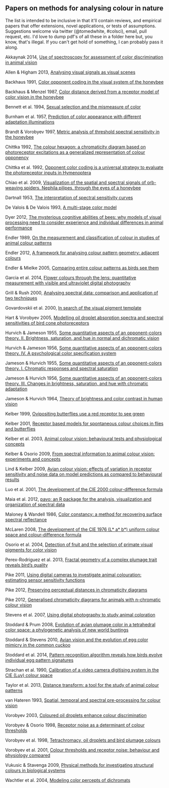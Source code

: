 ## Papers on methods for analysing colour in nature

The list is intended to be inclusive in that it'll contain reviews, and empirical papers that offer extensions, novel applications, or tests of assumptions. Suggestions welcome via twitter (@tomedwhite, #colsci), email, pull request, etc. I'd love to dump pdf's of all these in a folder here but, you know, that's illegal. If you can't get hold of something, I can probably pass it along.

Akkaynak 2014, [Use of spectroscopy for assessment of color discrimination in animal vision](dx.doi.org/10.1364/JOSAA.31.000A27)

Allen & Higham 2013, [Analysing visual signals as visual scenes](dx.doi.org/10.1002/ajp.22129)

Backhaus 1991, [Color opponent coding in the visual system of the honeybee](dx.doi.org/10.1016/0042-6989(91)90059-E)

Backhaus & Menzel 1987, [Color distance derived from a receptor model of color vision in the honeybee](dx.doi.org/10.1007/BF02281978)

Bennett et al. 1994, [Sexual selection and the mismeasure of color](dx.doi.org/10.1086/285711)

Burnham et al. 1957, [Prediction of color appearance with different adaptation illuminations](dx.doi.org/10.1364/JOSA.47.000035)

Brandt & Vorobyev 1997, [Metric analysis of threshold spectral sensitivity in the honeybee](dx.doi.org/10.1016/S0042-6989(96)00195-2)

Chittka 1992, [The colour hexagon: a chromaticity diagram based on photoreceptor excitations as a generalized representation of colour opponency](dx.doi.org/10.1007/BF00199331)

Chittka et al. 1992, [Opponent color coding is a universal strategy to evaluate the photoreceptor inputs in Hymenoptera](dx.doi.org/10.1007/BF00199332)

Chiao et al. 2009, [Visualization of the spatial and spectral signals of orb-weaving spiders, Nephila pilipes, through the eyes of a honeybee](jeb.biologists.org/content/212/14/2269.abstract)

Dartnall 1953, [The interpretation of spectral sensitivity curves](http://bmb.oxfordjournals.org/content/9/1/24.extract)

De Valois & De Valois 1993, [A multi-stage color model](dx.doi.org/10.1016/0042-6989(93)90240-W)

Dyer 2012, [The mysterious cognitive abilities of bees: why models of visual processing need to consider experience and individual differences in animal performance](dx.doi.org/10.1242/jeb.038190)

Endler 1989, [On the measurement and classification of colour in studies of animal colour patterns](dx.doi.org/10.1111/j.1095-8312.1990.tb00839.x)

Endler 2012, [A framework for analysing colour pattern geometry: adjacent colours](dx/doi.org/10.1111/j.1095-8312.2012.01937.x)

Endler & Mielke 2005, [Comparing entire colour patterns as birds see them](dx.doi.org/10.1111/j.1095-8312.2005.00540.x)

Garcia et al. 2014, [Flower colours through the lens: quantitative measurement with visible and ultraviolet digital photography](dx.doi.org/10.1371/journal.pone.0096646)

Grill & Rush 2000, [Analysing spectral data: comparison and application of two techniques](dx.doi.org/10.1006/bij1.1999.0360)

Govardovskii et al. 2000, [In search of the visual pigment template](http://journals.cambridge.org/action/displayAbstract?fromPage=online&aid=55091&fileId=S0952523800174036)

Hart & Vorobyev 2005, [Modelling oil droplet absorption spectra and spectral sensitivities of bird cone photoreceptors](dx.doi.org/10.1007/s00359-004-0595-3)

Hurvich & Jameson 1955, [Some quantitative aspects of an opponent-colors theory. II. Brightness, saturation, and hue in normal and dichromatic vision](dx.doi.org/10.1364/JOSA.45.000602)

Hurvich & Jameson 1956, [Some quantitative aspects of an opponent-colors theory. IV. A psychological color specification system](dx.doi.org/10.1364/JOSA.46.000416)

Jameson & Hurvich 1955, [Some quantitative aspects of an opponent-colors theory. I. Chromatic responses and spectral saturation](dx.doi.org/10.1364/JOSA.45.000546)

Jameson & Hurvich 1956, [Some quantitative aspects of an opponent-colors theory. III. Changes in brightness, saturation, and hue with chromatic adaptation](dx.doi.org/10.1364/JOSA.46.000405)

Jameson & Hurvich 1964, [Theory of brightness and color contrast in human vision](dx.doi.org/10.1016/0042-6989(64)90037-9)

Kelber 1999, [Ovipositing butterflies use a red receptor to see green](http://jeb.biologists.org/content/202/19/2619)

Kelber 2001, [Receptor based models for spontaneous colour choices in flies and butterflies](dx.doi.org/10.1046/j.1570-7458.2001.00822.x)

Kelber et al. 2003, [Animal colour vision: behavioural tests and physiological concepts](dx.doi.org/10.1017}S1464793102005985)

Kelber & Osorio 2009, [From spectral information to animal colour vision: experiments and concepts](dx.doi.org/10.1098/rspb.2009.2118)

Lind & Kelber 2009, [Avian colour vision: effects of variation in receptor sensitivity and noise data on model predictions as compared to behavioural results](dx.doi.org/10.1016/j.visres.2009.05.003)

Luo et al. 2001, [The development of the CIE 2000 colour-difference formula](dx.doi.org/10.1002/col.1049)

Maia et al. 2012, [pavo: an R package for the analysis, visualization and organization of spectral data](dx.doi.org/10.1111/2041-210X.12069)

Maloney & Wandell 1986, [Color constancy: a method for recovering surface spectral reflectance](dx.doi.org/10.1364/JOSAA.3.000029)

McLaren 2008, [The development of the CIE 1976 (L* a* b*) uniform colour space and colour-difference formula](dx.doi.org/10.1111/j.1478-4408.1976.tb03301.x)

Osorio et al. 2004, [Detection of fruit and the selection of primate visual pigments for color vision](dx.doi.org/10.1086/425332)

Perex-Rodriguez et al. 2013, [Fractal geometry of a complex plumage trait reveals bird’s quality](dx.doi.org/10.1098/rspb.2012.2783)

Pike 2011, [Using digital cameras to investigate animal colouration: estimating sensor sensitivity functions](dx.doi.org/10.1007/s00265-010-1097-7)

Pike 2012, [Preserving perceptual distances in chromaticity diagrams](dx.doi.org/10.1093/beheco/ars018)

Pike 2012, [Generalised chromaticity diagrams for animals with n-chromatic colour vision](dx.doi.org/10.1007/s10905-011-9296-2)

Stevens et al. 2007, [Using digital photography to study animal coloration](dx.doi.org/10.1111/j.1095-8312.2007.00725.x)

Stoddard & Prum 2008, [Evolution of avian plumage color in a tetrahedral color space: a phylogenetic analysis of new world buntings](dx.doi.org/10.1086/587526)

Stoddard & Stevens 2010, [Avian vision and the evolution of egg color mimicry in the common cuckoo](dx.doi.org/10.1111/j.1558-5646.2011.01262.x)

Stoddard et al. 2014, [Pattern recognition algorithm reveals how birds evolve individual egg pattern signatures](dx.doi.org/10.1038/ncomms5117)

Strachan et al. 1990, [Calibration of a video camera digitising system in the CIE (L*u*v) colour space](dx.doi.org/10.1016/0167-8655(90)90096-K)

Taylor et al. 2013, [Distance transform: a tool for the study of animal colour patterns](dx.doi.org/10.1111/2041-210X.12063)

van Hateren 1993, [Spatial, temporal and spectral pre-processing for colour vision](dx.doi.org/10.1098/rspb.1993.0009)

Vorobyev 2003, [Coloured oil droplets enhance colour discrimination](dx.doi.org/10.1098/rspb.2003.2381)

Vorobyev & Osorio 1998, [Receptor noise as a determinant of colour thresholds](dx.doi.org/10.1098/rspb.1998.0302)

Vorobyev et al. 1998, [Tetrachromacy, oil droplets and bird plumage colours](dx.doi.org/10.1007/s003590050286)

Vorobyev et al. 2001, [Colour thresholds and receptor noise: behaviour and physiology compared](dx.doi.org/10.1016/S0042-6989(00)00288-1)

Vukusic & Stavenga 2009, [Physical methods for investigating structural colours in biological systems](dx.doi.org/10.1098/rsif.2008.0386.focus)

Wachtler et al. 2004, [Modeling color percepts of dichromats](dx.doi.org/10.1016/j.visres.2004.06.016)